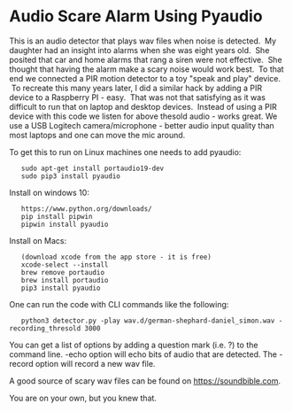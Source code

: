 Audio Scare Alarm Using Pyaudio
===============================
This is an audio detector that plays wav files when noise is detected.  My daughter had an insight into alarms when she was eight years old.  She posited that car and home alarms that rang a siren were not effective.  She thought that having the alarm make a scary noise would work best.  To that end we connected a PIR motion detector to a toy "speak and play" device.  To recreate this many years later, I did a similar hack by adding a PIR device to a Raspberry PI - easy.  That was not that satisfying as it was difficult to run that on laptop and desktop devices.  Instead of using a PIR device with this code we listen for above thesold audio - works great.  We use a USB Logitech camera/microphone - better audio input quality than most laptops and one can move the mic around.

To get this to run on Linux machines one needs to add pyaudio:
```
   sudo apt-get install portaudio19-dev
   sudo pip3 install pyaudio
```
Install on windows 10:
```
   https://www.python.org/downloads/
   pip install pipwin
   pipwin install pyaudio
```
Install on Macs:
```
   (download xcode from the app store - it is free)
   xcode-select --install
   brew remove portaudio
   brew install portaudio
   pip3 install pyaudio
```
One can run the code with CLI commands like the following:
```
   python3 detector.py -play wav.d/german-shephard-daniel_simon.wav -recording_thresold 3000 
```
You can get a list of options by adding a question mark (i.e. ?) to the command line.  -echo option will echo bits of audio that are detected.  The -record option will record a new wav file.

A good source of scary wav files can be found on https://soundbible.com.

You are on your own, but you knew that.
